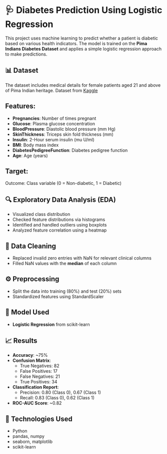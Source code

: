 # 🩺 Diabetes Prediction Using Logistic Regression

This project uses machine learning to predict whether a patient is diabetic based on various health indicators. The model is trained on the **Pima Indians Diabetes Dataset** and applies a simple logistic regression approach to make predictions.

## 📊 Dataset

The dataset includes medical details for female patients aged 21 and above of Pima Indian heritage. 
Dataset from [Kaggle](https://www.kaggle.com/datasets/uciml/pima-indians-diabetes-database)

## Features:

- **Pregnancies**: Number of times pregnant
- **Glucose**: Plasma glucose concentration
- **BloodPressure**: Diastolic blood pressure (mm Hg)
- **SkinThickness**: Triceps skin fold thickness (mm)
- **Insulin**: 2-Hour serum insulin (mu U/ml)
- **BMI**: Body mass index
- **DiabetesPedigreeFunction**: Diabetes pedigree function
- **Age**: Age (years)

## Target:

Outcome: Class variable (0 = Non-diabetic, 1 = Diabetic)

## 🔍 Exploratory Data Analysis (EDA)

- Visualized class distribution
- Checked feature distributions via histograms
- Identified and handled outliers using boxplots
- Analyzed feature correlation using a heatmap

## 🧹 Data Cleaning

- Replaced invalid zero entries with NaN for relevant clinical columns
- Filled NaN values with the **median** of each column

## ⚙️ Preprocessing

- Split the data into training (80%) and test (20%) sets
- Standardized features using StandardScaler

## 🧠 Model Used

- **Logistic Regression** from scikit-learn
  
## 📈 Results

- **Accuracy**: ~75%
- **Confusion Matrix**:
  - True Negatives: 82
  - False Positives: 17
  - False Negatives: 21
  - True Positives: 34
- **Classification Report**:
  - Precision: 0.80 (Class 0), 0.67 (Class 1)
  - Recall: 0.83 (Class 0), 0.62 (Class 1)
- **ROC-AUC Score**: ~0.82

## 🔧 Technologies Used

- Python
- pandas, numpy
- seaborn, matplotlib
- scikit-learn


